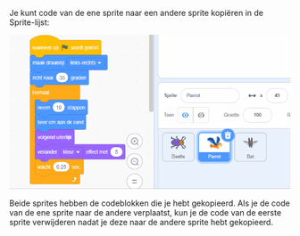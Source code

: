 
Je kunt code van de ene sprite naar een andere sprite kopiëren in de Sprite-lijst:

![Sleep code van de ene sprite naar de andere sprite en laat dan de code los.](images/drag-parrot-code.gif)

Beide sprites hebben de codeblokken die je hebt gekopieerd. Als je de code van de ene sprite naar de andere verplaatst, kun je de code van de eerste sprite verwijderen nadat je deze naar de andere sprite hebt gekopieerd.


